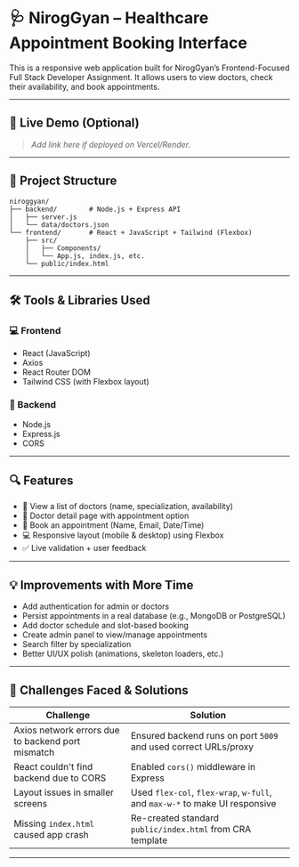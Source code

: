# 🩺 NirogGyan – Healthcare Appointment Booking Interface

This is a responsive web application built for NirogGyan’s Frontend-Focused Full Stack Developer Assignment. It allows users to view doctors, check their availability, and book appointments.

---

## 🚀 Live Demo (Optional)

> _Add link here if deployed on Vercel/Render._

---

## 📁 Project Structure

```
niroggyan/
├── backend/        # Node.js + Express API
│   ├── server.js
│   └── data/doctors.json
└── frontend/       # React + JavaScript + Tailwind (Flexbox)
    ├── src/
    │   ├── Components/
    │   └── App.js, index.js, etc.
    └── public/index.html
```

---

## 🛠 Tools & Libraries Used

### 💻 Frontend

- React (JavaScript)
- Axios
- React Router DOM
- Tailwind CSS (with Flexbox layout)

### 🔧 Backend

- Node.js
- Express.js
- CORS

---

## 🔍 Features

- 🔎 View a list of doctors (name, specialization, availability)
- 👤 Doctor detail page with appointment option
- 📝 Book an appointment (Name, Email, Date/Time)
- 💻 Responsive layout (mobile & desktop) using Flexbox
- ✅ Live validation + user feedback

---

## 💡 Improvements with More Time

- Add authentication for admin or doctors
- Persist appointments in a real database (e.g., MongoDB or PostgreSQL)
- Add doctor schedule and slot-based booking
- Create admin panel to view/manage appointments
- Search filter by specialization
- Better UI/UX polish (animations, skeleton loaders, etc.)

---

## 🧩 Challenges Faced & Solutions

| Challenge | Solution |
|----------|----------|
| Axios network errors due to backend port mismatch | Ensured backend runs on port `5009` and used correct URLs/proxy |
| React couldn't find backend due to CORS | Enabled `cors()` middleware in Express |
| Layout issues in smaller screens | Used `flex-col`, `flex-wrap`, `w-full`, and `max-w-*` to make UI responsive |
| Missing `index.html` caused app crash | Re-created standard `public/index.html` from CRA template |

---
